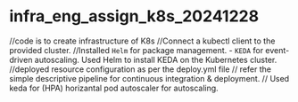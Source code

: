 # infra_eng_assign_k8s_20241228
//code is to create infrastructure of K8s
//Connect a kubectl client to the provided cluster.
//Installed `Helm` for package management.
         - `KEDA` for event-driven autoscaling.
         Used Helm to install KEDA on the Kubernetes cluster.
 //deployed resource configuration as per the deploy.yml file
 // refer the simple descriptive pipeline for continuous integration & deployment.
 // Used keda for (HPA) horizantal pod autoscaler for autoscaling.